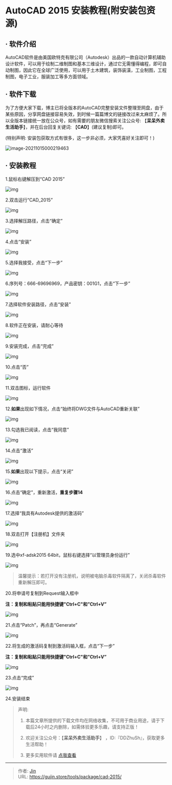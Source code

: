# AutoCAD 2015 安装教程(附安装包资源)


## · 软件介绍
AutoCAD软件是由美国欧特克有限公司（Autodesk）出品的一款自动计算机辅助设计软件，可以用于绘制二维制图和基本三维设计，通过它无需懂得编程，即可自动制图，因此它在全球广泛使用，可以用于土木建筑，装饰装潢，工业制图，工程制图，电子工业，服装加工等多方面领域。

## · 软件下载
为了方便大家下载，博主已将全版本的AutoCAD完整安装文件整理至网盘，由于某些原因，分享网盘链接容易失效，到时候一篇篇博文的链接改过来太麻烦了。所以全版本链接统一放在公众号，如有需要的朋友微信搜索关注公众号: 【**呆呆外卖生活助手**】，并在后台回复关键词: 【**CAD**】(建议复制)即可。

(特别声明: 安装包获取方式有很多，这一步非必须，大家凭喜好关注即可！)

![image-20211015000219463](https://img.gujin.store/img/image-20211015000219463.png)

## · 安装教程

1.鼠标右键解压到“CAD 2015”

![img](https://img.gujin.store/img/v2-22b7b9272964d2f02f414e594a4f8463_720w.png)

2.双击运行“CAD_2015”

![img](https://img.gujin.store/img/v2-7fea902a686d776244ea56b8d2014dff_720w.png)

3.选择解压路径，点击“确定”

![img](https://img.gujin.store/img/v2-4b23df3b00cddc74b9c8759f5b30c727_720w.png)

4.点击“安装”

![img](https://img.gujin.store/img/v2-f87d74e0ac65df005649ec301413f225_720w.png)

5.选择我接受，点击“下一步”

![img](https://img.gujin.store/img/v2-d94f8f7977e20b2969291ee666d5676c_720w.png)

6.序列号：666-69696969，产品密钥：001G1，点击“下一步”

![img](https://img.gujin.store/img/v2-1225fdc32a0f331871a5201e212062fb_720w.png)

7.选择软件安装路径，点击“安装”

![img](https://img.gujin.store/img/v2-ae4641b451ebb69c15d3eea46daa4c2a_720w.png)

8.软件正在安装，请耐心等待

![img](https://img.gujin.store/img/v2-085a73b47ca537276f7baae20984f0fc_720w.png)

9.安装完成，点击“完成”

![img](https://img.gujin.store/img/v2-1e7127226037f1a71ae3437cc3168917_720w.png)

10.点击“否”

![img](https://img.gujin.store/img/v2-2649480751c396b2bbe639c203808aba_720w.png)

11.双击图标，运行软件

![img](https://img.gujin.store/img/v2-997fc13317729eeb93df243763737c6d_720w.png)

12.**如果**出现如下情况，点击“始终将DWG文件与AutoCAD重新关联”

![img](https://img.gujin.store/img/v2-6cc2d9d0e18e6c3334221bc8039f1923_720w.png)

13.勾选我已阅读，点击“我同意”

![img](https://img.gujin.store/img/v2-81bcbcb10fc514e0d4b59ddd706a2e78_720w.png)

14.点击“激活”

![img](https://img.gujin.store/img/v2-ab41b75e1e3cd97909ced67a8d5eb734_720w.png)

15.**如果**出现以下提示，点击“关闭”

![img](https://img.gujin.store/img/v2-c06544b32fbb3b46ba06d5f597b0d5a0_720w.png)

16.点击“确定”，重新激活，**重复步骤14**

![img](https://img.gujin.store/img/v2-d3849e43c65635784d8d1cea14078da5_720w.png)

17.选择“我具有Autodesk提供的激活码”

![img](https://img.gujin.store/img/v2-b228503d6df8ecb0fe67f679d4de3ba7_720w.png)

18.双击打开【注册机】文件夹

![img](https://img.gujin.store/img/v2-04253df682d21c596a46237bd5de23f8_720w.png)

19.选中xf-adsk2015 64bit，鼠标右键选择“以管理员身份运行”

![img](https://img.gujin.store/img/v2-b76156dfe97722a06970da9e0e8cbde9_720w.png)



> 温馨提示：若打开没有注册机，说明被电脑杀毒软件隔离了，关闭杀毒软件重新解压即可。

20.将申请号复制到Request输入框中

**注：复制和粘贴只能用快捷键"Ctrl+C"和”Ctrl+V”**

![img](https://img.gujin.store/img/v2-d4664c974a9300894c3a655a7e546e49_720w.png)

21.点击“Patch”，再点击“Generate”

![img](https://img.gujin.store/img/v2-394ddbb8ea2418e96d6cfbae18a429cf_720w.png)

22.将生成的激活码复制到激活码输入框，点击“下一步”

**注：复制和粘贴只能用快捷键"Ctrl+C"和”Ctrl+V”**

![img](https://img.gujin.store/img/v2-16e781e51f50344ae2284ba14716dd85_720w.png)

23.点击“完成”

![img](https://img.gujin.store/img/v2-a216907869df1c2785f2da8f7467bef5_720w.png)

24.安装结束




> 声明: 
>
> 1. 本篇文章所提供的下载文件均在网络收集，不可用于商业用途，请于下载后24小时之内删除，如需体验更多乐趣，请支持正版！
>
> 2. 欢迎关注公众号：【**呆呆外卖生活助手**】 ，ID:『DDZhuSh』，获取更多生活帮助！
>
> 3. 更多实用软件请  [点我查看](/tools)


---

> 作者: [Jin](https://img.gujin.store/img/favicon.ico)  
> URL: https://gujin.store/tools/package/cad-2015/  

